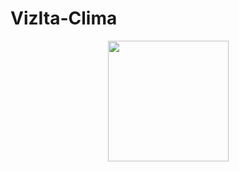 # VizIta-Clima

<p align= "center">
  <a href="https://github.com/taferreiraua/VizIta-Clima/vizita-clima.jpeg"> 
  <img src="https://github.com/taferreiraua/VizIta-Clima/vizita-clima.jpeg" width="193" />
  </a>
</p>
